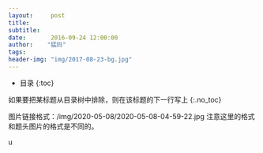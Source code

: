 ```yaml
---
layout:     post
title:      
subtitle:   
date:       2016-09-24 12:00:00
author:    "猛犸"
tags: 
header-img: "img/2017-08-23-bg.jpg"
---
```



* 目录
{:toc}


如果要把某标题从目录树中排除，则在该标题的下一行写上 {:.no_toc}

图片链接格式：/img/2020-05-08/2020-05-08-04-59-22.jpg
注意这里的格式和题头图片的格式是不同的。

u

